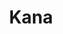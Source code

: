 ---
layout: postlink
title: Kana
category: design

type: shortlink
short: Here's a simple chart listing the Japanese kana
linkdesc: PDF Link
link: /files/kana.pdf

search_desc: japan, poster
---